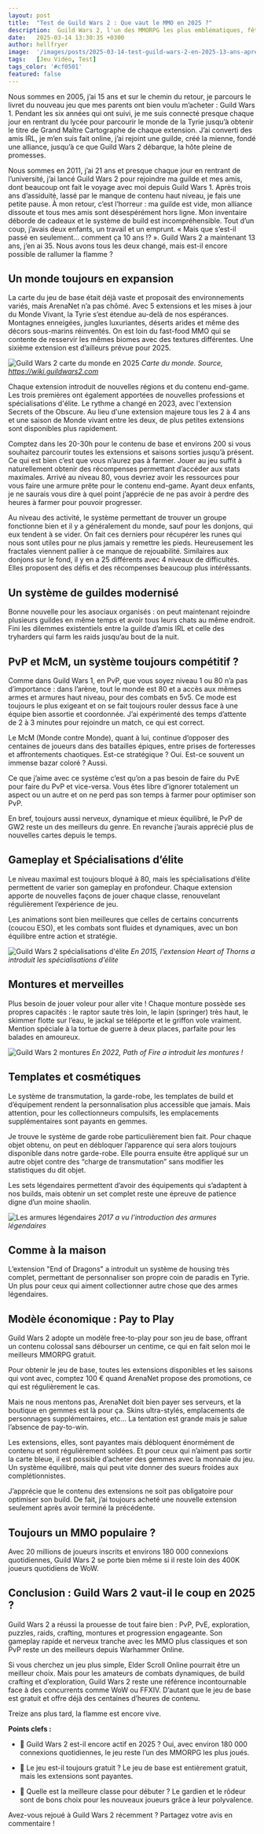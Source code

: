 ```yaml
---
layout: post
title:  "Test de Guild Wars 2 : Que vaut le MMO en 2025 ?"
description:  Guild Wars 2, l'un des MMORPG les plus emblématiques, fête ses 13 ans. Que vaut-il en 2025 ? Je vous donne mon un avis détaillé sur son évolution, son gameplay et son modèle économique.
date:   2025-03-14 13:30:35 +0300
author: hellfryer
image:  '/images/posts/2025-03-14-test-guild-wars-2-en-2025-13-ans-apres/cover.webp'
tags:   [Jeu Vidéo, Test]
tags_color: '#cf0501'
featured: false
---
```


Nous sommes en 2005, j’ai 15 ans et sur le chemin du retour, je parcours le livret du nouveau jeu que mes parents ont bien voulu m’acheter : Guild Wars 1. Pendant les six années qui ont suivi, je me suis connecté presque chaque jour en rentrant du lycée pour parcourir le monde de la Tyrie jusqu’à obtenir le titre de Grand Maître Cartographe de chaque extension. J’ai converti des amis IRL, je m’en suis fait online, j’ai rejoint une guilde, créé la mienne, fondé une alliance, jusqu’à ce que Guild Wars 2 débarque, la hôte pleine de promesses.

Nous sommes en 2011, j’ai 21 ans et presque chaque jour en rentrant de l’université, j’ai lancé Guild Wars 2 pour rejoindre ma guilde et mes amis, dont beaucoup ont fait le voyage avec moi depuis Guild Wars 1. Après trois ans d’assiduité, lassé par le manque de contenu haut niveau, je fais une petite pause. À mon retour, c’est l’horreur : ma guilde est vide, mon alliance dissoute et tous mes amis sont désespérément hors ligne. Mon inventaire déborde de cadeaux et le système de build est incompréhensible. Tout d’un coup, j’avais deux enfants, un travail et un emprunt. « Mais que s’est-il passé en seulement… comment ça 10 ans !? ». Guild Wars 2 a maintenant 13 ans, j’en ai 35. Nous avons tous les deux changé, mais est-il encore possible de rallumer la flamme ?

## Un monde toujours en expansion

La carte du jeu de base était déjà vaste et proposait des environnements variés, mais ArenaNet n’a pas chômé. Avec 5 extensions et les mises à jour du Monde Vivant, la Tyrie s’est étendue au-delà de nos espérances. Montagnes enneigées, jungles luxuriantes, déserts arides et même des décors sous-marins réinventés. On est loin du fast-food MMO qui se contente de resservir les mêmes biomes avec des textures différentes. Une sixième extension est d’ailleurs prévue pour 2025.

![Guild Wars 2 carte du monde en 2025]({{site.baseurl}}/images/posts/2025-03-14-test-guild-wars-2-en-2025-13-ans-apres/guild-wars-2-carte-2025.jpg)
*Carte du monde. Source, https://wiki.guildwars2.com*

Chaque extension introduit de nouvelles régions et du contenu end-game. Les trois premières ont également apportées de nouvelles professions et spécialisations d'élite. Le rythme a changé en 2023, avec l'extension Secrets of the Obscure. Au lieu d'une extension majeure tous les 2 à 4 ans et une saison de Monde vivant entre les deux, de plus petites extensions sont disponibles plus rapidement.

Comptez dans les 20-30h pour le contenu de base et environs 200 si vous souhaitez parcourir toutes les extensions et saisons sorties jusqu’à présent. Ce qui est bien c’est que vous n’aurez pas à farmer. Jouer au jeu suffit à naturellement obtenir des récompenses permettant d’accéder aux stats maximales. Arrivé au niveau 80, vous devriez avoir les ressources pour vous faire une armure prête pour le contenu end-game. Ayant deux enfants, je ne saurais vous dire à quel point j’apprécie de ne pas avoir à perdre des heures à farmer pour pouvoir progresser.

Au niveau des activité, le système permettant de trouver un groupe fonctionne bien et il y a généralement du monde, sauf pour les donjons, qui eux tendent à se vider. On fait ces derniers pour récupérer les runes qui nous sont utiles pour ne plus jamais y remettre les pieds. Heureusement les fractales viennent pallier à ce manque de rejouabilité. Similaires aux donjons sur le fond, il y en a 25 différents avec 4 niveaux de difficultés. Elles proposent des défis et des récompenses beaucoup plus intéréssants.

## Un système de guildes modernisé

Bonne nouvelle pour les asociaux organisés : on peut maintenant rejoindre plusieurs guildes en même temps et avoir tous leurs chats au même endroit. Fini les dilemmes existentiels entre la guilde d’amis IRL et celle des tryharders qui farm les raids jusqu’au bout de la nuit.

## PvP et McM, un système toujours compétitif ?

Comme dans Guild Wars 1, en PvP, que vous soyez niveau 1 ou 80 n’a pas d’importance : dans l’arène, tout le monde est 80 et a accès aux mêmes armes et armures haut niveau, pour des combats en 5v5. Ce mode est toujours le plus exigeant et on se fait toujours rouler dessus face à une équipe bien assortie et coordonnée. J’ai expérimenté des temps d’attente de 2 à 3 minutes pour rejoindre un match, ce qui est correct.

Le McM (Monde contre Monde), quant à lui, continue d’opposer des centaines de joueurs dans des batailles épiques, entre prises de forteresses et affrontements chaotiques. Est-ce stratégique ? Oui. Est-ce souvent un immense bazar coloré ? Aussi.

Ce que j’aime avec ce système c’est qu’on a pas besoin de faire du PvE pour faire du PvP et vice-versa. Vous êtes libre d’ignorer totalement un aspect ou un autre et on ne perd pas son temps à farmer pour optimiser son PvP.

En bref, toujours aussi nerveux, dynamique et mieux équilibré, le PvP de GW2 reste un des meilleurs du genre. En revanche j’aurais apprécié plus de nouvelles cartes depuis le temps.

## Gameplay et Spécialisations d’élite

Le niveau maximal est toujours bloqué à 80, mais les spécialisations d’élite permettent de varier son gameplay en profondeur. Chaque extension apporte de nouvelles façons de jouer chaque classe, renouvelant régulièrement l’expérience de jeu.

Les animations sont bien meilleures que celles de certains concurrents (coucou ESO), et les combats sont fluides et dynamiques, avec un bon équilibre entre action et stratégie.

![Guild Wars 2 spécialisations d'élite]({{site.baseurl}}/images/posts/2025-03-14-test-guild-wars-2-en-2025-13-ans-apres/guild-wars-2-specialisation-elite.jpg)
*En 2015, l'extension Heart of Thorns a introduit les spécialisations d'élite*

## Montures et merveilles

Plus besoin de jouer voleur pour aller vite ! Chaque monture possède ses propres capacités : le raptor saute très loin, le lapin (springer) très haut, le skimmer flotte sur l’eau, le jackal se téléporte et le griffon vole vraiment. Mention spéciale à la tortue de guerre à deux places, parfaite pour les balades en amoureux.

![Guild Wars 2 montures]({{site.baseurl}}/images/posts/2025-03-14-test-guild-wars-2-en-2025-13-ans-apres/guild-wars-2-montures.jpg)
*En 2022, Path of Fire a introduit les montures !*

## Templates et cosmétiques

Le système de transmutation, la garde-robe, les templates de build et d’équipement rendent la personnalisation plus accessible que jamais. Mais attention, pour les collectionneurs compulsifs, les emplacements supplémentaires sont payants en gemmes.

Je trouve le système de garde robe particulièrement bien fait. Pour chaque objet obtenu, on peut en débloquer l’apparence qui sera alors toujours disponible dans notre garde-robe. Elle pourra ensuite être appliqué sur un autre objet contre des “charge de transmutation” sans modifier les statistiques du dit objet.

Les sets légendaires permettent d’avoir des équipements qui s’adaptent à nos builds, mais obtenir un set complet reste une épreuve de patience digne d’un moine shaolin.

![Les armures légendaires]({{site.baseurl}}/images/posts/2025-03-14-test-guild-wars-2-en-2025-13-ans-apres/guild-wars-2-set-legendaire.jpg)
*2017 a vu l'introduction des armures légendaires*

## Comme à la maison

L’extension "End of Dragons" a introduit un système de housing très complet, permettant de personnaliser son propre coin de paradis en Tyrie. Un plus pour ceux qui aiment collectionner autre chose que des armes légendaires.

## Modèle économique : Pay to Play

Guild Wars 2 adopte un modèle free-to-play pour son jeu de base, offrant un contenu colossal sans débourser un centime, ce qui en fait selon moi le meilleurs MMORPG gratuit. 

Pour obtenir le jeu de base, toutes les extensions disponibles et les saisons qui vont avec, comptez 100 € quand ArenaNet propose des promotions, ce qui est régulièrement le cas.

Mais ne nous mentons pas, ArenaNet doit bien payer ses serveurs, et la boutique en gemmes est là pour ça. Skins ultra-stylés, emplacements de personnages supplémentaires, etc… La tentation est grande mais je salue l’absence de pay-to-win.

Les extensions, elles, sont payantes mais débloquent énormément de contenu et sont régulièrement soldées. Et pour ceux qui n’aiment pas sortir la carte bleue, il est possible d’acheter des gemmes avec la monnaie du jeu. Un système équilibré, mais qui peut vite donner des sueurs froides aux complétionnistes.

J’apprécie que le contenu des extensions ne soit pas obligatoire pour optimiser son build. De fait, j’ai toujours acheté une nouvelle extension seulement après avoir terminé la précédente.

## Toujours un MMO populaire ?

Avec 20 millions de joueurs inscrits et environs 180 000 connexions quotidiennes, Guild Wars 2 se porte bien même si il reste loin des 400K joueurs quotidiens de WoW.

## Conclusion : Guild Wars 2 vaut-il le coup en 2025 ?

Guild Wars 2 a réussi la prouesse de tout faire bien : PvP, PvE, exploration, puzzles, raids, crafting, montures et progression engageante. Son gameplay rapide et nerveux tranche avec les MMO plus classiques et son PvP reste un des meilleurs depuis Warhammer Online. 

Si vous cherchez un jeu plus simple, Elder Scroll Online pourrait être un meilleur choix. Mais pour les amateurs de combats dynamiques, de build crafting et d’exploration, Guild Wars 2 reste une référence incontournable face à des concurrents comme WoW ou FFXIV. D’autant que le jeu de base est gratuit et offre déjà des centaines d’heures de contenu.

Treize ans plus tard, la flamme est encore vive.

**Points clefs :**
- 📌 Guild Wars 2 est-il encore actif en 2025 ? Oui, avec environ 180 000 connexions quotidiennes, le jeu reste l’un des MMORPG les plus joués.

- 📌 Le jeu est-il toujours gratuit ? Le jeu de base est entièrement gratuit, mais les extensions sont payantes.

- 📌 Quelle est la meilleure classe pour débuter ? Le gardien et le rôdeur sont de bons choix pour les nouveaux joueurs grâce à leur polyvalence.

Avez-vous rejoué à Guild Wars 2 récemment ? Partagez votre avis en commentaire !